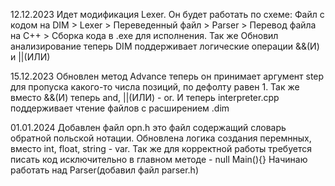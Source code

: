 12.12.2023
Идет модификация Lexer.
Он будет работать по схеме:
Файл с кодом на DIM > Lexer > Переведенный файл > Parser > Перевод файла на C++ > Сборка кода в .exe для исполнения.
Так же Обновил анализирование теперь DIM поддерживает логические операции &&(И) и ||(ИЛИ) 

15.12.2023
Обновлен метод Advance теперь он принимает аргумент step для пропуска какого-то числа позиций, по дефолту равен 1.
Так же вместо &&(И) теперь and, ||(ИЛИ) - or.
И теперь interpreter.cpp поддерживает чтение файлов с расширением .dim

01.01.2024
Добавлен файл opn.h это файл содержащий словарь обратной польской нотации. 
Обновлена логика создания перемнных, вместо int, float, string - var.
Так же для корректной работы требуется писать код исключительно в главном методе - null Main(){}
Начинаю работать над Parser(добавил файл parser.h)
